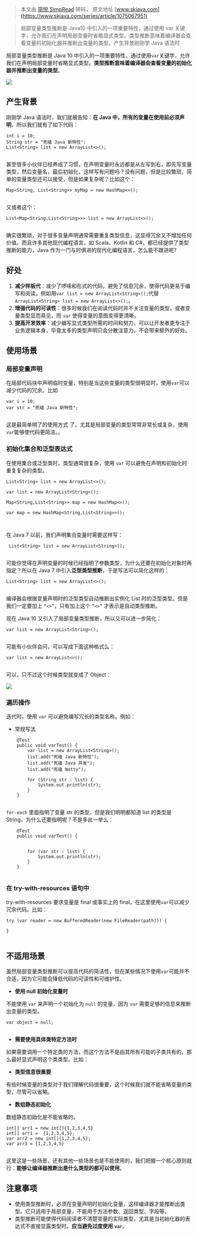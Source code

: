 > 本文由 [简悦 SimpRead](http://ksria.com/simpread/) 转码， 原文地址 [www.skjava.com](https://www.skjava.com/series/article/1075067951)

> 局部变量类型推断是 Java10 中引入的一项重要特性，通过使用 var 关键字，允许我们在声明局部变量时省略显式类型。类型推断意味着编译器会查看变量的初始化器并推断出变量的类型。产生背景刚刚学 Java 语法时

局部变量类型推断是 Java 10 中引入的一项重要特性，通过使用`var`关键字，允许我们在声明局部变量时省略显式类型。**类型推断意味着编译器会查看变量的初始化器并推断出变量的类型**。

![](https://sike.skjava.com/java-features/202311051000002.png)

产生背景
----

刚刚学 Java 语法时，我们就被告知：**在 Java 中，所有的变量在使用前必须声明**，所以我们就有了如下代码：

```
int i = 10;
String str = "死磕 Java 新特性";
List<String> list = new ArrayList<>();


```

甚至很多小伙伴已经养成了习惯，在声明变量时永远都是从左写到右，即先写变量类型，然后变量名，最后初始化，这样写有问题吗？没有问题，但是比较繁琐，简单的变量类型还可以接受，但是如果复杂呢？比如这个：

```
Map<String, List<String>> myMap = new HashMap<>();


```

又或者这个：

```
List<Map<String,List<String>>> list = new ArrayList<>();


```

确实很繁琐，对于很多变量声明通常需要重复类型信息，这显得冗余又不增加任何价值。而且许多其他现代编程语言，如 Scala、Kotlin 和 C#，都已经提供了类型推断的能力，Java 作为一门与时俱进的现代化编程语言，怎么能不跟进呢?

好处
--

1.  **减少样板代**：减少了啰嗦和形式的代码，避免了信息冗余，使得代码更易于编写和阅读。例如用`var list = new ArrayList<String>();`代替`ArrayList<String> list = new ArrayList<>();`。
2.  **增强代码的可读性**：很多时候我们在阅读代码时并不关注变量的类型，或者变量类型显而易见，而 `var` 使得变量的意图变得更清晰。
3.  **提高开发效率**：减少编写显式类型所需的时间和努力，可以让开发者更专注于业务逻辑本身，毕竟太多的类型声明只会分散注意力，不会带来额外的好处。

使用场景
----

### 局部变量声明

在局部代码块中声明临时变量，特别是当这些变量的类型很明显时，使用`var`可以减少代码的冗余。比如

```
var i = 10;
var str = "死磕 Java 新特性";


```

这是最简单明了的使用方式 了，尤其是局部变量的类型常常非常长或复杂，使用`var`能够使代码更简洁。。

### **初始化集合和泛型表达式**

在使用集合或泛型类时，类型通常很复杂，使用 `var` 可以避免在声明和初始化时重复复杂的类型。

```
List<String> list = new ArrayList<>();

var list = new ArrayList<String>();

Map<String,List<String>> map = new HashMap<>();

var map = new HashMap<String,List<String>>();



```

在 Java 7 以前，我们声明集合变量时需要这样写：

```
 List<String> list = new ArrayList<String>();    


```

可能你觉得在声明变量的时候已经指明了参数类型，为什么还要在初始化对象时再指定？所以在 Java 7 中引入**泛型类型推断**，于是写法可以简化这样的：

```
List<String> list = new ArrayList<>();    


```

编译器会根据变量声明时的泛型类型自动推断出实例化 List 时的泛型类型。但是我们一定要加上 `“<>”`，只有加上这个 `“<>”` 才表示是自动类型推断。

现在 Java 10 又引入了局部变量类型推断，所以又可以进一步简化：

```
var list = new ArrayList<String>();


```

可能有小伙伴会问，可以写成下面这种格式么：

```
var list = new ArrayList<>();


```

可以，只不过这个时候类型就变成了 Object：

![](https://sike.skjava.com/java-features/202311051000001.jpg)

### 遍历操作

迭代时，使用 `var` 可以避免编写冗长的类型名称。例如：

*   常规写法

```
    @Test
    public void varTest() {
        var list = new ArrayList<String>();
        list.add("死磕 Java 新特性");
        list.add("死磕 Java 并发");
        list.add("死磕 Netty");
        
        for (String str : list) {
            System.out.println(str);
        }
    }


```

`for-each` 里面指明了变量 str 的类型，但是我们明明都知道 list 的类型是 String，为什么还要指明呢？不是多此一举么：

```
    @Test
    public void varTest() {
        

        for (var str : list) {
            System.out.println(str);
        }
    }


```

### 在 try-with-resources 语句中

try-with-resources 要求变量是 final 或事实上的 final，在这里使用`var`可以减少冗余代码。比如：

```
try (var reader = new BufferedReader(new FileReader(path))) {
    
}


```

不适用场景
-----

虽然局部变量类型推断可以提高代码的简洁性，但在某些情况下使用`var`可能并不合适，因为它可能会降低代码的可读性和可维护性。

*   **使用 null 初始化变量时**

不能使用 `var` 来声明一个初始化为 `null` 的变量，因为 `var` 需要足够的信息来推断出变量的类型。

```
var object = null;   


```

*   **需要使用具体类特定方法时**

如果需要调用一个特定类的方法，而这个方法不是由其所有可能的子类共有的，那么最好显式声明这个类类型。比如：

*   **类型信息很重要**

有些时候变量的类型对于我们理解代码很重要，这个时候我们就不能省略变量的类型，尽管可以省略。

*   **数组静态初始化**

数组静态初始化是不能省略的。

```
int[] arr1 = new int[]{1,2,3,4,5}      
int[] arr1 =  {1,2,3,4,5};             
var arr2 = new int[]{1,2,3,4,5};       
var arr3 = {1,2,3,4,5}                 


```

这里这是一些场景，还有其他一些场景也是不能使用的，我们把握一个核心原则就行：**能够让编译器推断出是什么类型的都可以使用**。

注意事项
----

*   使用类型推断时，必须在变量声明时初始化变量，这样编译器才能推断出类型。它只适用于局部变量，不能用于方法参数、返回类型、字段等。
*   类型推断可能使得代码阅读者不清楚变量的实际类型，尤其是当初始化器的表达式不直接显露类型时。**应当避免过度使用** **`var`**。